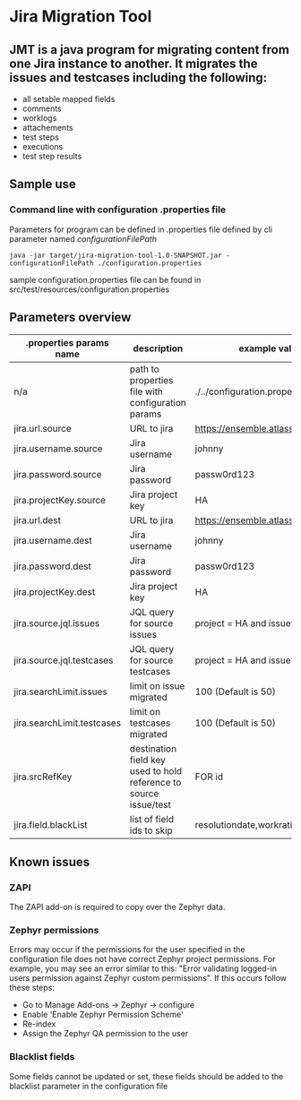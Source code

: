 # Jira Migration Tool

## JMT is a java program for migrating content from one Jira instance to another.  It migrates the issues and testcases including the following:
* all setable mapped fields
* comments
* worklogs
* attachements
* test steps
* executions
* test step results


## Sample use

### Command line with configuration .properties file
Parameters for program can be defined in .properties file defined by cli parameter named _configurationFilePath_

	java -jar target/jira-migration-tool-1.0-SNAPSHOT.jar -configurationFilePath ./configuration.properties
sample configuration.properties file can be found in src/test/resources/configuration.properties


## Parameters overview

| .properties params name   | description               | example value             |
| ------------------------- | ------------------------- | ------------------------- |
| n/a    					| path to properties file with configuration params | ./../configuration.properties |
| jira.url.source      			| URL to jira | https://ensemble.atlassian.net |
| jira.username.source   			| Jira username | johnny  |
| jira.password.source   			| Jira password | passw0rd123  |
| jira.projectKey.source   			| Jira project key | HA  |
| jira.url.dest			| URL to jira | https://ensemble.atlassian.net |
| jira.username.dest   			| Jira username | johnny  |
| jira.password.dest   			| Jira password | passw0rd123  |
| jira.projectKey.dest   			| Jira project key | HA |
| jira.source.jql.issues   			| JQL query for source issues | project = HA  and issuetype != Test |
| jira.source.jql.testcases   			| JQL query for source testcases | project = HA  and issuetype = Test |
| jira.searchLimit.issues   			| limit on issue migrated | 100 (Default is 50) |
| jira.searchLimit.testcases   			| limit on testcases migrated | 100 (Default is 50) |
| jira.srcRefKey   			| destination field key used to hold reference to source issue/test | FOR id |
| jira.field.blackList   			| list of field ids to skip | resolutiondate,workratio,lastViewed |

## Known issues

### ZAPI
The ZAPI add-on is required to copy over the Zephyr data.

### Zephyr permissions
Errors may occur if the permissions for the user specified in the configuration file does not have correct Zephyr project permissions.  For example, you may see an error similar to this: "Error validating logged-in users permission against Zephyr custom permissions".  If this occurs follow these steps:
* Go to Manage Add-ons -> Zephyr -> configure
* Enable 'Enable Zephyr Permission Scheme'
* Re-index
* Assign the Zephyr QA permission to the user

### Blacklist fields
Some fields cannot be updated or set, these fields should be added to the blacklist parameter in the configuration file
